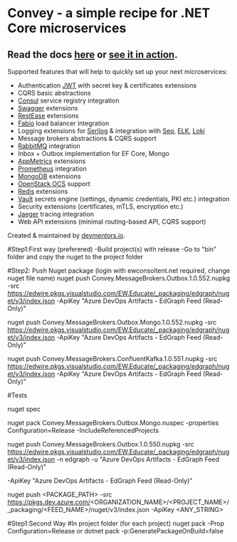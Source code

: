# Convey - a simple recipe for .NET Core microservices 
## Read the docs [here](https://convey-stack.github.io) or [see it in action](https://www.youtube.com/watch?v=cxEXx4UT1FI).


Supported features that will help to quickly set up your next microservices:

- Authentication [JWT](http://jwt.io) with secret key & certificates extensions
- CQRS basic abstractions
- [Consul](https://www.consul.io) service registry integration
- [Swagger](https://swagger.io) extensions
- [RestEase](https://github.com/canton7/RestEase) extensions
- [Fabio](https://github.com/fabiolb/fabio) load balancer integration
- Logging extensions for [Serilog](https://serilog.net/) & integration with [Seq](https://datalust.co/seq), [ELK](https://www.elastic.co/what-is/elk-stack), [Loki](https://grafana.com/oss/loki/)
- Message brokers abstractions & CQRS support
- [RabbitMQ](https://www.rabbitmq.com) integration
- Inbox + Outbox implementation for EF Core, Mongo
- [AppMetrics](https://www.app-metrics.io) extensions
- [Prometheus](https://prometheus.io) integration
- [MongoDB](https://www.mongodb.com/cloud) extensions
- [OpenStack OCS](https://specs.openstack.org/openstack/ironic-specs/specs/4.0/msft-ocs-power-driver.html) support
- [Redis](https://redis.io) extensions
- [Vault](https://www.vaultproject.io) secrets engine (settings, dynamic credentials, PKI etc.) integration
- Security extensions (certificates, mTLS, encryption etc.)
- [Jaeger](https://www.jaegertracing.io) tracing integration
- Web API extensions (minimal routing-based API, CQRS support)

Created & maintained by [devmentors.io](http://devmentors.io).



#Step1:First way (preferered)
-Build project(s) with release
-Go to "bin" folder and copy the nuget to the project folder

#Step2: Push Nuget package (login with ewconsoltent.net required, change nuget file name)
nuget push Convey.MessageBrokers.Outbox.1.0.552.nupkg -src https://edwire.pkgs.visualstudio.com/EW.Educate/_packaging/edgraph/nuget/v3/index.json -ApiKey "Azure DevOps Artifacts - EdGraph Feed (Read-Only)"

nuget push Convey.MessageBrokers.Outbox.Mongo.1.0.552.nupkg -src https://edwire.pkgs.visualstudio.com/EW.Educate/_packaging/edgraph/nuget/v3/index.json -ApiKey "Azure DevOps Artifacts - EdGraph Feed (Read-Only)"

nuget push Convey.MessageBrokers.ConfluentKafka.1.0.551.nupkg -src https://edwire.pkgs.visualstudio.com/EW.Educate/_packaging/edgraph/nuget/v3/index.json -ApiKey "Azure DevOps Artifacts - EdGraph Feed (Read-Only)"

#Tests

nuget spec

nuget pack Convey.MessageBrokers.Outbox.Mongo.nuspec -properties Configuration=Release -IncludeReferencedProjects

nuget push Convey.MessageBrokers.Outbox.1.0.550.nupkg -src https://edwire.pkgs.visualstudio.com/EW.Educate/_packaging/edgraph/nuget/v3/index.json -n edgraph -u "Azure DevOps Artifacts - EdGraph Feed (Read-Only)"

-ApiKey "Azure DevOps Artifacts - EdGraph Feed (Read-Only)"

nuget push <PACKAGE_PATH> -src https://pkgs.dev.azure.com/<ORGANIZATION_NAME>/<PROJECT_NAME>/_packaging/<FEED_NAME>/nuget/v3/index.json -ApiKey <ANY_STRING>


#Step1:Second Way
#In project folder (for each project)
nuget pack -Prop Configuration=Release
or
dotnet pack -p:GeneratePackageOnBuild=false 